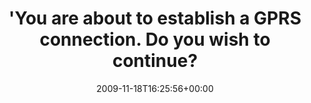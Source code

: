 ---
retweeted: false
source: <a href="http://twitter.com" rel="nofollow">Twitter Web Client</a>
entities:
  hashtags:
  - text: heimat
    indices:
    - '75'
    - '82'
  symbols: []
  user_mentions: []
  urls: []
display_text_range:
- '0'
- '82'
favorite_count: '0'
id_str: '5830228507'
truncated: false
retweet_count: '0'
id: '5830228507'
created_at: Wed Nov 18 16:25:56 +0000 2009
favorited: false
full_text: "'You are about to establish a GPRS connection. Do you wish to continue?'
  - #heimat"
lang: en
tags:
- heimat
- pesos/twitter
date: '2009-11-18T16:25:56+00:00'
src: https://twitter.com/bascht/status/5830228507
original_url: https://twitter.com/bascht/status/5830228507
type: twitter_tweet
text: "'You are about to establish a GPRS connection. Do you wish to continue?' -
  #heimat"
title: "'You are about to establish a GPRS connection. Do you wish to continue?"

---